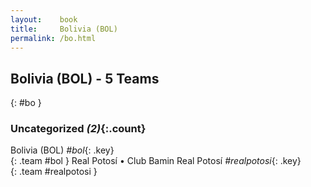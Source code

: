 ```yaml
---
layout:    book
title:     Bolivia (BOL)
permalink: /bo.html
---
```


## Bolivia (BOL) - 5 Teams
{: #bo }





### Uncategorized _(2)_{:.count}

Bolivia  (BOL) _#bol_{: .key} <br>
{: .team #bol }
Real Potosí • Club Bamin Real Potosí  _#realpotosi_{: .key} <br>
{: .team #realpotosi }


 
